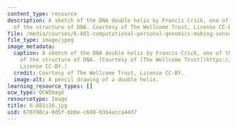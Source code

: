 ```yaml
---
content_type: resource
description: A sketch of the DNA double helix by Francis Crick, one of the discoverers
  of the structure of DNA. Courtesy of The Wellcome Trust, License CC-BY.
file: /media/courses/6-881-computational-personal-genomics-making-sense-of-complete-genomes-spring-2016/670790ca0d5fbb6ec68063b4acca44d7_6-881s16.jpg
file_type: image/jpeg
image_metadata:
  caption: A sketch of the DNA double helix by Francis Crick, one of the discoverers
    of the structure of DNA. (Courtesy of [The Wellcome Trust](https://wellcomeimages.org/indexplus/image/L0051225.html),
    License CC-BY.)
  credit: Courtesy of The Wellcome Trust, License CC-BY.
  image-alt: A pencil drawing of a double helix.
learning_resource_types: []
ocw_type: OCWImage
resourcetype: Image
title: 6-881s16.jpg
uid: 670790ca-0d5f-bb6e-c680-63b4acca44d7
---
```

